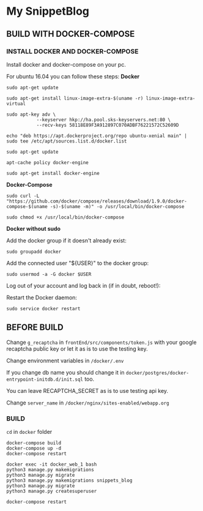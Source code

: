 # My SnippetBlog

## BUILD WITH DOCKER-COMPOSE

### INSTALL DOCKER AND DOCKER-COMPOSE
Install docker and docker-compose on your pc.

For ubuntu 16.04 you can follow these steps:
**Docker**

```
sudo apt-get update
```

```
sudo apt-get install linux-image-extra-$(uname -r) linux-image-extra-virtual
```

```
sudo apt-key adv \
           --keyserver hkp://ha.pool.sks-keyservers.net:80 \
           --recv-keys 58118E89F3A912897C070ADBF76221572C52609D
```

```
echo "deb https://apt.dockerproject.org/repo ubuntu-xenial main" | sudo tee /etc/apt/sources.list.d/docker.list
```

```
sudo apt-get update
```

```
apt-cache policy docker-engine
```

```
sudo apt-get install docker-engine
```

**Docker-Compose**

```
sudo curl -L "https://github.com/docker/compose/releases/download/1.9.0/docker-compose-$(uname -s)-$(uname -m)" -o /usr/local/bin/docker-compose
```

```
sudo chmod +x /usr/local/bin/docker-compose
```

**Docker without sudo**

Add the docker group if it doesn't already exist:

```
sudo groupadd docker
```

Add the connected user "${USER}" to the docker group:
```
sudo usermod -a -G docker $USER
```

Log out of your account and log back in (if in doubt, reboot!):

Restart the Docker daemon:

```
sudo service docker restart
```

## BEFORE BUILD
Change `g_recaptcha` in `frontEnd/src/components/token.js` with your google
recaptcha public key or let it as is to use the testing key.

Change environment variables in `/docker/.env`

If you change db name you should change it in `docker/postgres/docker-entrypoint-initdb.d/init.sql` too.

You can leave RECAPTCHA_SECRET as is to use testing api key.

Change `server_name` in `/docker/nginx/sites-enabled/webapp.org`

### BUILD

`cd` in `docker` folder

```
docker-compose build
docker-compose up -d
docker-compose restart
```

```
docker exec -it docker_web_1 bash
python3 manage.py makemigrations
python3 manage.py migrate
python3 manage.py makemigrations snippets_blog
python3 manage.py migrate
python3 manage.py createsuperuser
```

```
docker-compose restart
```
